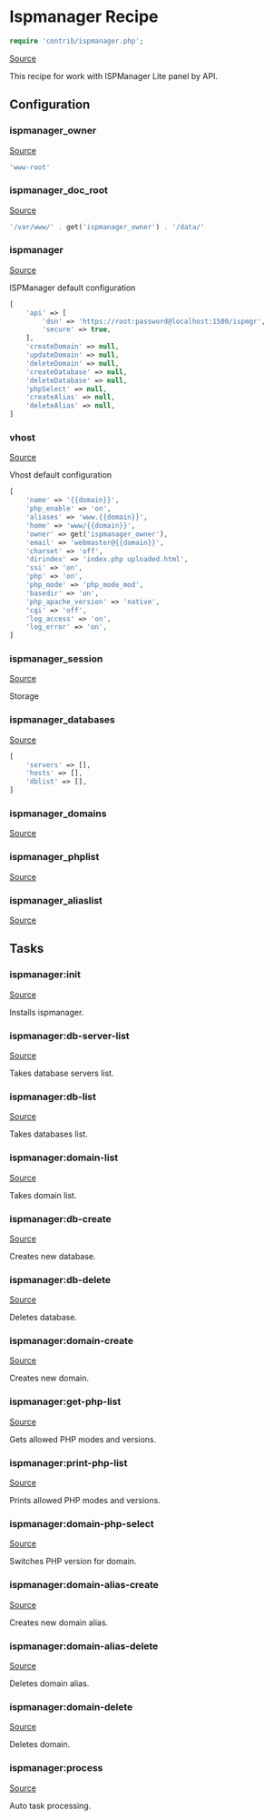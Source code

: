<!-- DO NOT EDIT THIS FILE! -->
<!-- Instead edit contrib/ispmanager.php -->
<!-- Then run bin/docgen -->

# Ispmanager Recipe

```php
require 'contrib/ispmanager.php';
```

[Source](/contrib/ispmanager.php)



This recipe for work with ISPManager Lite panel by API.


## Configuration
### ispmanager_owner
[Source](https://github.com/deployphp/deployer/blob/master/contrib/ispmanager.php#L11)



```php title="Default value"
'www-root'
```


### ispmanager_doc_root
[Source](https://github.com/deployphp/deployer/blob/master/contrib/ispmanager.php#L12)



```php title="Default value"
'/var/www/' . get('ispmanager_owner') . '/data/'
```


### ispmanager
[Source](https://github.com/deployphp/deployer/blob/master/contrib/ispmanager.php#L15)

ISPManager default configuration

```php title="Default value"
[
    'api' => [
        'dsn' => 'https://root:password@localhost:1500/ispmgr',
        'secure' => true,
    ],
    'createDomain' => null,
    'updateDomain' => null,
    'deleteDomain' => null,
    'createDatabase' => null,
    'deleteDatabase' => null,
    'phpSelect' => null,
    'createAlias' => null,
    'deleteAlias' => null,
]
```


### vhost
[Source](https://github.com/deployphp/deployer/blob/master/contrib/ispmanager.php#L31)

Vhost default configuration

```php title="Default value"
[
    'name' => '{{domain}}',
    'php_enable' => 'on',
    'aliases' => 'www.{{domain}}',
    'home' => 'www/{{domain}}',
    'owner' => get('ispmanager_owner'),
    'email' => 'webmaster@{{domain}}',
    'charset' => 'off',
    'dirindex' => 'index.php uploaded.html',
    'ssi' => 'on',
    'php' => 'on',
    'php_mode' => 'php_mode_mod',
    'basedir' => 'on',
    'php_apache_version' => 'native',
    'cgi' => 'off',
    'log_access' => 'on',
    'log_error' => 'on',
]
```


### ispmanager_session
[Source](https://github.com/deployphp/deployer/blob/master/contrib/ispmanager.php#L51)

Storage



### ispmanager_databases
[Source](https://github.com/deployphp/deployer/blob/master/contrib/ispmanager.php#L52)



```php title="Default value"
[
    'servers' => [],
    'hosts' => [],
    'dblist' => [],
]
```


### ispmanager_domains
[Source](https://github.com/deployphp/deployer/blob/master/contrib/ispmanager.php#L58)





### ispmanager_phplist
[Source](https://github.com/deployphp/deployer/blob/master/contrib/ispmanager.php#L59)





### ispmanager_aliaslist
[Source](https://github.com/deployphp/deployer/blob/master/contrib/ispmanager.php#L60)






## Tasks

### ispmanager:init
[Source](https://github.com/deployphp/deployer/blob/master/contrib/ispmanager.php#L63)

Installs ispmanager.




### ispmanager:db-server-list
[Source](https://github.com/deployphp/deployer/blob/master/contrib/ispmanager.php#L86)

Takes database servers list.




### ispmanager:db-list
[Source](https://github.com/deployphp/deployer/blob/master/contrib/ispmanager.php#L123)

Takes databases list.




### ispmanager:domain-list
[Source](https://github.com/deployphp/deployer/blob/master/contrib/ispmanager.php#L145)

Takes domain list.




### ispmanager:db-create
[Source](https://github.com/deployphp/deployer/blob/master/contrib/ispmanager.php#L161)

Creates new database.




### ispmanager:db-delete
[Source](https://github.com/deployphp/deployer/blob/master/contrib/ispmanager.php#L231)

Deletes database.




### ispmanager:domain-create
[Source](https://github.com/deployphp/deployer/blob/master/contrib/ispmanager.php#L282)

Creates new domain.




### ispmanager:get-php-list
[Source](https://github.com/deployphp/deployer/blob/master/contrib/ispmanager.php#L328)

Gets allowed PHP modes and versions.




### ispmanager:print-php-list
[Source](https://github.com/deployphp/deployer/blob/master/contrib/ispmanager.php#L374)

Prints allowed PHP modes and versions.




### ispmanager:domain-php-select
[Source](https://github.com/deployphp/deployer/blob/master/contrib/ispmanager.php#L412)

Switches PHP version for domain.




### ispmanager:domain-alias-create
[Source](https://github.com/deployphp/deployer/blob/master/contrib/ispmanager.php#L481)

Creates new domain alias.




### ispmanager:domain-alias-delete
[Source](https://github.com/deployphp/deployer/blob/master/contrib/ispmanager.php#L550)

Deletes domain alias.




### ispmanager:domain-delete
[Source](https://github.com/deployphp/deployer/blob/master/contrib/ispmanager.php#L618)

Deletes domain.




### ispmanager:process
[Source](https://github.com/deployphp/deployer/blob/master/contrib/ispmanager.php#L665)

Auto task processing.




